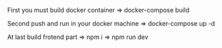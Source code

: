 First you must build docker container =>
    docker-compose build

Second push and run in your docker machine =>
    docker-compose up -d
    
At last build frotend part =>
    npm i =>
    npm run dev
